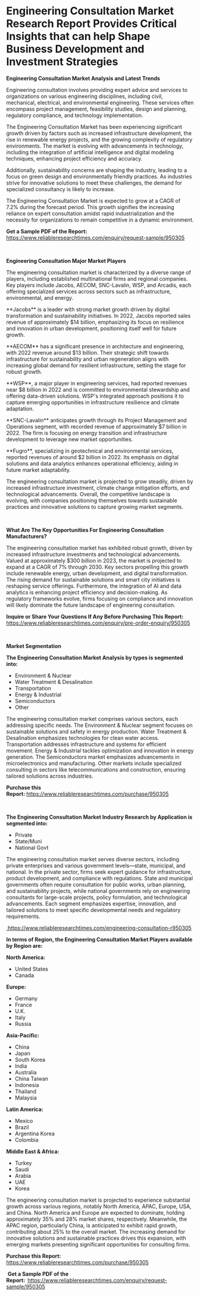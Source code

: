 <p><h1>Engineering Consultation Market Research Report Provides Critical Insights that can help Shape Business Development and Investment Strategies</h1></p><p><strong>Engineering Consultation Market Analysis and Latest Trends</strong></p>
<p><p>Engineering consultation involves providing expert advice and services to organizations on various engineering disciplines, including civil, mechanical, electrical, and environmental engineering. These services often encompass project management, feasibility studies, design and planning, regulatory compliance, and technology implementation. </p><p>The Engineering Consultation Market has been experiencing significant growth driven by factors such as increased infrastructure development, the rise in renewable energy projects, and the growing complexity of regulatory environments. The market is evolving with advancements in technology, including the integration of artificial intelligence and digital modeling techniques, enhancing project efficiency and accuracy.</p><p>Additionally, sustainability concerns are shaping the industry, leading to a focus on green design and environmentally friendly practices. As industries strive for innovative solutions to meet these challenges, the demand for specialized consultancy is likely to increase.</p><p>The Engineering Consultation Market is expected to grow at a CAGR of 7.2% during the forecast period. This growth signifies the increasing reliance on expert consultation amidst rapid industrialization and the necessity for organizations to remain competitive in a dynamic environment.</p></p>
<p><strong>Get a Sample PDF of the Report:&nbsp;</strong> <a href="https://www.reliableresearchtimes.com/enquiry/request-sample/950305?utm_campaign=2629&utm_medium=2&utm_source=Github&utm_content=ia&utm_term=17042025&utm_id=engineering-consultation">https://www.reliableresearchtimes.com/enquiry/request-sample/950305</a></p>
<p>&nbsp;</p>
<p><strong>Engineering Consultation Major Market Players</strong></p>
<p><p>The engineering consultation market is characterized by a diverse range of players, including established multinational firms and regional companies. Key players include Jacobs, AECOM, SNC-Lavalin, WSP, and Arcadis, each offering specialized services across sectors such as infrastructure, environmental, and energy.</p><p>**Jacobs** is a leader with strong market growth driven by digital transformation and sustainability initiatives. In 2022, Jacobs reported sales revenue of approximately $14 billion, emphasizing its focus on resilience and innovation in urban development, positioning itself well for future growth.</p><p>**AECOM** has a significant presence in architecture and engineering, with 2022 revenue around $13 billion. Their strategic shift towards infrastructure for sustainability and urban regeneration aligns with increasing global demand for resilient infrastructure, setting the stage for robust growth.</p><p>**WSP**, a major player in engineering services, had reported revenues near $8 billion in 2022 and is committed to environmental stewardship and offering data-driven solutions. WSP's integrated approach positions it to capture emerging opportunities in infrastructure resilience and climate adaptation.</p><p>**SNC-Lavalin** anticipates growth through its Project Management and Operations segment, with recorded revenue of approximately $7 billion in 2022. The firm is focusing on energy transition and infrastructure development to leverage new market opportunities.</p><p>**Fugro**, specializing in geotechnical and environmental services, reported revenues of around $2 billion in 2022. Its emphasis on digital solutions and data analytics enhances operational efficiency, aiding in future market adaptability.</p><p>The engineering consultation market is projected to grow steadily, driven by increased infrastructure investment, climate change mitigation efforts, and technological advancements. Overall, the competitive landscape is evolving, with companies positioning themselves towards sustainable practices and innovative solutions to capture growing market segments.</p></p>
<p>&nbsp;</p>
<p><strong>What Are The Key Opportunities For Engineering Consultation Manufacturers?</strong></p>
<p><p>The engineering consultation market has exhibited robust growth, driven by increased infrastructure investments and technological advancements. Valued at approximately $300 billion in 2023, the market is projected to expand at a CAGR of 7% through 2030. Key sectors propelling this growth include renewable energy, urban development, and digital transformation. The rising demand for sustainable solutions and smart city initiatives is reshaping service offerings. Furthermore, the integration of AI and data analytics is enhancing project efficiency and decision-making. As regulatory frameworks evolve, firms focusing on compliance and innovation will likely dominate the future landscape of engineering consultation.</p></p>
<p><strong>Inquire or Share Your Questions If Any Before Purchasing This Report:</strong> <a href="https://www.reliableresearchtimes.com/enquiry/pre-order-enquiry/950305?utm_campaign=2629&utm_medium=2&utm_source=Github&utm_content=ia&utm_term=17042025&utm_id=engineering-consultation">https://www.reliableresearchtimes.com/enquiry/pre-order-enquiry/950305</a></p>
<p>&nbsp;</p>
<p><strong>Market Segmentation</strong></p>
<p><strong>The Engineering Consultation Market Analysis by types is segmented into:</strong></p>
<p><ul><li>Environment & Nuclear</li><li>Water Treatment & Desalination</li><li>Transportation</li><li>Energy & Industrial</li><li>Semiconductors</li><li>Other</li></ul></p>
<p><p>The engineering consultation market comprises various sectors, each addressing specific needs. The Environment & Nuclear segment focuses on sustainable solutions and safety in energy production. Water Treatment & Desalination emphasizes technologies for clean water access. Transportation addresses infrastructure and systems for efficient movement. Energy & Industrial tackles optimization and innovation in energy generation. The Semiconductors market emphasizes advancements in microelectronics and manufacturing. Other markets include specialized consulting in sectors like telecommunications and construction, ensuring tailored solutions across industries.</p></p>
<p><strong>Purchase this Report:&nbsp;</strong><a href="https://www.reliableresearchtimes.com/purchase/950305?utm_campaign=2629&utm_medium=2&utm_source=Github&utm_content=ia&utm_term=17042025&utm_id=engineering-consultation">https://www.reliableresearchtimes.com/purchase/950305</a></p>
<p>&nbsp;</p>
<p><strong>The Engineering Consultation Market Industry Research by Application is segmented into:</strong></p>
<p><ul><li>Private</li><li>State/Muni</li><li>National Govt</li></ul></p>
<p><p>The engineering consultation market serves diverse sectors, including private enterprises and various government levels—state, municipal, and national. In the private sector, firms seek expert guidance for infrastructure, product development, and compliance with regulations. State and municipal governments often require consultation for public works, urban planning, and sustainability projects, while national governments rely on engineering consultants for large-scale projects, policy formulation, and technological advancements. Each segment emphasizes expertise, innovation, and tailored solutions to meet specific developmental needs and regulatory requirements.</p></p>
<p><a href="https://www.reliableresearchtimes.com/engineering-consultation-r950305?utm_campaign=2629&utm_medium=2&utm_source=Github&utm_content=ia&utm_term=17042025&utm_id=engineering-consultation">&nbsp;https://www.reliableresearchtimes.com/engineering-consultation-r950305</a></p>
<p><strong>In terms of Region, the Engineering Consultation Market Players available by Region are:</strong></p>
<p>
    <p> <strong> North America: </strong>
        <ul>
            <li>United States</li>
            <li>Canada</li>
        </ul>
        </p> 
    <p> <strong> Europe: </strong>
        <ul>
            <li>Germany</li>
            <li>France</li>
            <li>U.K.</li>
            <li>Italy</li>
            <li>Russia</li>
        </ul>
        </p> 
    <p> <strong> Asia-Pacific: </strong>
        <ul>
            <li>China</li>
            <li>Japan</li>
            <li>South Korea</li>
            <li>India</li>
            <li>Australia</li>
            <li>China Taiwan</li>
            <li>Indonesia</li>
            <li>Thailand</li>
            <li>Malaysia</li>
        </ul>
        </p> 
    <p> <strong> Latin America: </strong>
        <ul>
            <li>Mexico</li>
            <li>Brazil</li>
            <li>Argentina Korea</li>
            <li>Colombia</li>
        </ul>
        </p> 
    <p> <strong> Middle East & Africa: </strong>
        <ul>
            <li>Turkey</li>
            <li>Saudi</li>
            <li>Arabia</li>
            <li>UAE</li>
            <li>Korea</li>
        </ul>
    </p>
    </p>
<p><p>The engineering consultation market is projected to experience substantial growth across various regions, notably North America, APAC, Europe, USA, and China. North America and Europe are expected to dominate, holding approximately 35% and 28% market shares, respectively. Meanwhile, the APAC region, particularly China, is anticipated to exhibit rapid growth, contributing about 25% to the overall market. The increasing demand for innovative solutions and sustainable practices drives this expansion, with emerging markets presenting significant opportunities for consulting firms.</p></p>
<p><strong>Purchase this Report: </strong><a href="https://www.reliableresearchtimes.com/purchase/950305?utm_campaign=2629&utm_medium=2&utm_source=Github&utm_content=ia&utm_term=17042025&utm_id=engineering-consultation">https://www.reliableresearchtimes.com/purchase/950305</a></p>
<p>&nbsp;<strong>Get a Sample PDF of the Report:&nbsp;&nbsp;</strong><a href="https://www.reliableresearchtimes.com/enquiry/request-sample/950305?utm_campaign=2629&utm_medium=2&utm_source=Github&utm_content=ia&utm_term=17042025&utm_id=engineering-consultation">https://www.reliableresearchtimes.com/enquiry/request-sample/950305</a></p>
<p><strong></strong></p>
<p><p></p><p></p><p></p></p>